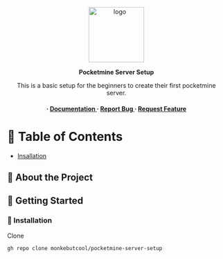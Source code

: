 <div align='center'>

<img src=https://raw.githubusercontent.com/monkebutcool/jumpscare/main/pictures/pocketmine-server-setup.ico alt="logo" width=128 height=128 />
                     <strong><p>Pocketmine Server Setup</p></strong>
<p>This is a basic setup for the beginners to create their first pocketmine server.</p>

<h4> <span> · </span> <a href="https://github.com/monkebutcool/Pocketmine Server Setup/blob/master/README.md"> Documentation </a> <span> · </span> <a href="https://github.com/monkebutcool/Pocketmine Server Setup/issues"> Report Bug </a> <span> · </span> <a href="https://github.com/monkebutcool/Pocketmine Server Setup/issues"> Request Feature </a> </h4>


</div>

# :notebook_with_decorative_cover: Table of Contents

- [Insallation](#📩-installation)


## :star2: About the Project

## :toolbox: Getting Started

### 📩 Installation

Clone
```bash
gh repo clone monkebutcool/pocketmine-server-setup
```
